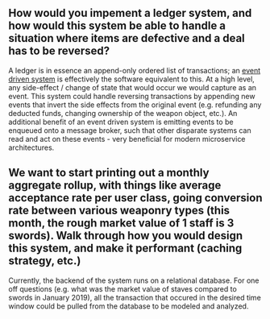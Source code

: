 ## How would you impement a ledger system, and how would this system be able to handle a situation where items are defective and a deal has to be reversed?
A ledger is in essence an append-only ordered list of transactions; an [event driven system](https://martinfowler.com/articles/201701-event-driven.html) is effectively the software equivalent to this.
At a high level, any side-effect / change of state that would occur we would capture as an event.
This system could handle reversing transactions by appending new events that invert the side effects from the original event (e.g. refunding any deducted funds, changing ownership of the weapon object, etc.).
An additional benefit of an event driven system is emitting events to be enqueued onto a message broker, such that other disparate systems can read and act on these events - very beneficial for modern microservice architectures.

## We want to start printing out a monthly aggregate rollup, with things like average acceptance rate per user class, going conversion rate between various weaponry types (this month, the rough market value of 1 staff is 3 swords). Walk through how you would design this system, and make it performant (caching strategy, etc.)
Currently, the backend of the system runs on a relational database. For one off questions (e.g. what was the market value of staves compared to swords in January 2019), all the transaction that occured in the desired time window could be pulled from the database to be modeled and analyzed.


